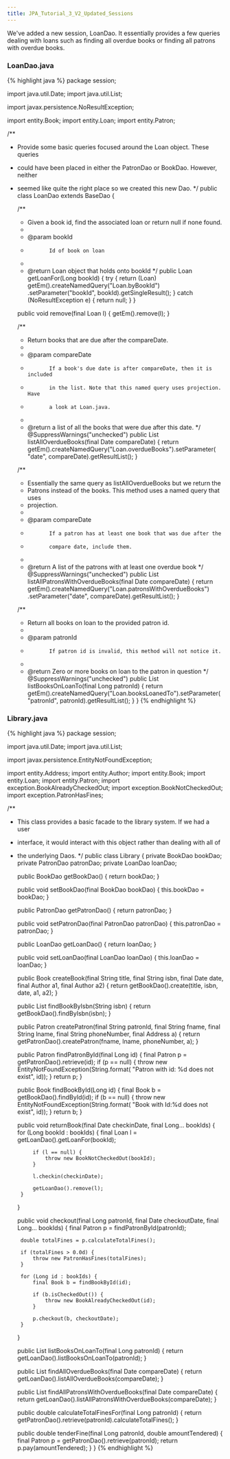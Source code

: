 ```yaml
---
title: JPA_Tutorial_3_V2_Updated_Sessions
---
```

We've added a new session, LoanDao. It essentially provides a few queries dealing with loans such as finding all overdue books or finding all patrons with overdue books.
### LoanDao.java
{% highlight java %}
package session;

import java.util.Date;
import java.util.List;

import javax.persistence.NoResultException;

import entity.Book;
import entity.Loan;
import entity.Patron;

/**
 * Provide some basic queries focused around the Loan object. These queries
 * could have been placed in either the PatronDao or BookDao. However, neither
 * seemed like quite the right place so we created this new Dao.
 */
public class LoanDao extends BaseDao {

    /**
     * Given a book id, find the associated loan or return null if none found.
     * 
     * @param bookId
     *            Id of book on loan
     * 
     * @return Loan object that holds onto bookId
     */
    public Loan getLoanFor(Long bookId) {
        try {
            return (Loan) getEm().createNamedQuery("Loan.byBookId")
                    .setParameter("bookId", bookId).getSingleResult();
        } catch (NoResultException e) {
            return null;
        }
    }

    public void remove(final Loan l) {
        getEm().remove(l);
    }

    /**
     * Return books that are due after the compareDate.
     * 
     * @param compareDate
     *            If a book's due date is after compareDate, then it is included
     *            in the list. Note that this named query uses projection. Have
     *            a look at Loan.java.
     * 
     * @return a list of all the books that were due after this date.
     */
    @SuppressWarnings("unchecked")
    public List<Book> listAllOverdueBooks(final Date compareDate) {
        return getEm().createNamedQuery("Loan.overdueBooks").setParameter(
                "date", compareDate).getResultList();
    }

    /**
     * Essentially the same query as listAllOverdueBooks but we return the
     * Patrons instead of the books. This method uses a named query that uses
     * projection.
     * 
     * @param compareDate
     *            If a patron has at least one book that was due after the
     *            compare date, include them.
     * 
     * @return A list of the patrons with at least one overdue book
     */
    @SuppressWarnings("unchecked")
    public List<Patron> listAllPatronsWithOverdueBooks(final Date compareDate) {
        return getEm().createNamedQuery("Loan.patronsWithOverdueBooks")
                .setParameter("date", compareDate).getResultList();
    }

    /**
     * Return all books on loan to the provided patron id.
     * 
     * @param patronId
     *            If patron id is invalid, this method will not notice it.
     * 
     * @return Zero or more books on loan to the patron in question
     */
    @SuppressWarnings("unchecked")
    public List<Book> listBooksOnLoanTo(final Long patronId) {
        return getEm().createNamedQuery("Loan.booksLoanedTo").setParameter(
                "patronId", patronId).getResultList();
    }
}
{% endhighlight %}


### Library.java
{% highlight java %}
package session;

import java.util.Date;
import java.util.List;

import javax.persistence.EntityNotFoundException;

import entity.Address;
import entity.Author;
import entity.Book;
import entity.Loan;
import entity.Patron;
import exception.BookAlreadyCheckedOut;
import exception.BookNotCheckedOut;
import exception.PatronHasFines;

/**
 * This class provides a basic facade to the library system. If we had a user
 * interface, it would interact with this object rather than dealing with all of
 * the underlying Daos.
 */
public class Library {
    private BookDao bookDao;
    private PatronDao patronDao;
    private LoanDao loanDao;

    public BookDao getBookDao() {
        return bookDao;
    }

    public void setBookDao(final BookDao bookDao) {
        this.bookDao = bookDao;
    }

    public PatronDao getPatronDao() {
        return patronDao;
    }

    public void setPatronDao(final PatronDao patronDao) {
        this.patronDao = patronDao;
    }

    public LoanDao getLoanDao() {
        return loanDao;
    }

    public void setLoanDao(final LoanDao loanDao) {
        this.loanDao = loanDao;
    }

    public Book createBook(final String title, final String isbn,
            final Date date, final Author a1, final Author a2) {
        return getBookDao().create(title, isbn, date, a1, a2);
    }

    public List<Book> findBookByIsbn(String isbn) {
        return getBookDao().findByIsbn(isbn);
    }

    public Patron createPatron(final String patronId, final String fname,
            final String lname, final String phoneNumber, final Address a) {
        return getPatronDao().createPatron(fname, lname, phoneNumber, a);
    }

    public Patron findPatronById(final Long id) {
        final Patron p = getPatronDao().retrieve(id);
        if (p == null) {
            throw new EntityNotFoundException(String.format(
                    "Patron with id: %d does not exist", id));
        }
        return p;
    }

    public Book findBookById(Long id) {
        final Book b = getBookDao().findById(id);
        if (b == null) {
            throw new EntityNotFoundException(String.format(
                    "Book with Id:%d does not exist", id));
        }
        return b;
    }

    public void returnBook(final Date checkinDate, final Long... bookIds) {
        for (Long bookId : bookIds) {
            final Loan l = getLoanDao().getLoanFor(bookId);

            if (l == null) {
                throw new BookNotCheckedOut(bookId);
            }

            l.checkin(checkinDate);

            getLoanDao().remove(l);
        }
    }

    public void checkout(final Long patronId, final Date checkoutDate,
            final Long... bookIds) {
        final Patron p = findPatronById(patronId);

        double totalFines = p.calculateTotalFines();

        if (totalFines > 0.0d) {
            throw new PatronHasFines(totalFines);
        }

        for (Long id : bookIds) {
            final Book b = findBookById(id);

            if (b.isCheckedOut()) {
                throw new BookAlreadyCheckedOut(id);
            }

            p.checkout(b, checkoutDate);
        }
    }

    public List<Book> listBooksOnLoanTo(final Long patronId) {
        return getLoanDao().listBooksOnLoanTo(patronId);
    }

    public List<Book> findAllOverdueBooks(final Date compareDate) {
        return getLoanDao().listAllOverdueBooks(compareDate);
    }

    public List<Patron> findAllPatronsWithOverdueBooks(final Date compareDate) {
        return getLoanDao().listAllPatronsWithOverdueBooks(compareDate);
    }

    public double calculateTotalFinesFor(final Long patronId) {
        return getPatronDao().retrieve(patronId).calculateTotalFines();
    }

    public double tenderFine(final Long patronId, double amountTendered) {
        final Patron p = getPatronDao().retrieve(patronId);
        return p.pay(amountTendered);
    }
}
{% endhighlight %}
